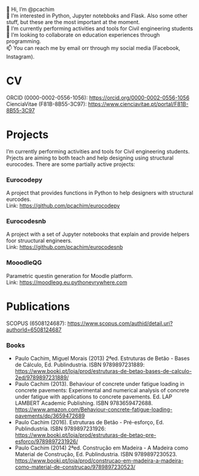👋 Hi, I’m @pcachim<br/>
👀 I’m interested in Python, Jupyter notebboks and Flask. Also some other stuff, but these are the most important at the moment.<br/>
🌱 I’m currently performing activities and tools for Civil engineering students<br/>
💞️ I’m looking to collaborate on education experiences through programming.<br/>
📫 You can reach me by email orr through my social media (Facebook, Instagram).<br/>

# CV
ORCID (0000-0002-0556-1056): https://orcid.org/0000-0002-0556-1056<br/>
CienciaVitae (F81B-8B55-3C97): https://www.cienciavitae.pt/portal/F81B-8B55-3C97<br/>

# Projects
I’m currently performing activities and tools for Civil engineering students. Prjects are aiming to both teach and help designing using structural eurocodes.
There are some partially active projects:
### Eurocodepy
A project that provides functions in Python to help designers with structural eurcodes. <br/>
Link: https://github.com/pcachim/eurocodepy 
### Eurocodesnb
A project with a set of Jupyter notebooks that explain and provide helpers foor struuctural engineers. <br/>
Link: https://github.com/pcachim/eurocodesnb 
### MooodleQG
Parametric questin generation for Moodle platform.<br/>
Link: https://moodleqg.eu.pythonevrywhere.com

# Publications
SCOPUS (6508124687): https://www.scopus.com/authid/detail.uri?authorId=6508124687<br/>

### Books
- Paulo Cachim, Miguel Morais (2013) 2ªed. Estruturas de Betão - Bases de Cálculo, Ed. Publindustria. ISBN 9789897231889: https://www.booki.pt/loja/prod/estruturas-de-betao-bases-de-calculo-2ed/9789897231889/ <br/>
- Paulo Cachim (2013). Behaviour of concrete under fatigue loading in concrete pavements: Experimental and numerical analysis of concrete under fatigue with applications to concrete pavements. Ed. LAP LAMBERT Academic Publishing. ISBN 9783659472688. https://www.amazon.com/Behaviour-concrete-fatigue-loading-pavements/dp/3659472689<br/>
- Paulo Cachim (2016). Estruturas de Betão - Pré-esforço, Ed. Publindustria. ISBN 9789897231926: https://www.booki.pt/loja/prod/estruturas-de-betao-pre-esforco/9789897231926/ <br/>
- Paulo Cachim (2014) 2ªed. Construção em Madeira - A Madeira como Material de Construção, Ed. Publindustria. ISBN 9789897230523. https://www.booki.pt/loja/prod/construcao-em-madeira-a-madeira-como-material-de-construcao/9789897230523/<br/>


<!---
pcachim/pcachim is a ✨ special ✨ repository because its `README.md` (this file) appears on your GitHub profile.
You can click the Preview link to take a look at your changes.
--->
